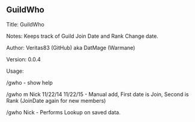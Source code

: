## GuildWho
Title: GuildWho

Notes: Keeps track of Guild Join Date and Rank Change date.

Author: Veritas83 (GitHub) aka DatMage (Warmane)

Version: 0.0.4

Usage:

/gwho - show help

/gwho m Nick 11/22/14 11/22/15 - Manual add, First date is Join, Second is Rank (JoinDate again for new members)

/gwho Nick - Performs Lookup on saved data.
